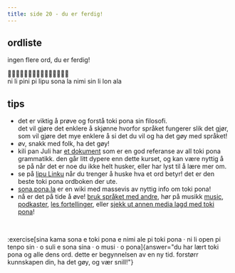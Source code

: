 ```yaml
---
title: side 20 - du er ferdig! 
---
```

## ordliste

ingen flere ord, du er ferdig!

󱥁󱤧󱥐󱥍󱦗󱤪󱥡󱦘󱤡󱥂󱦖󱥝󱤧󱤬󱤂 \
ni li pini pi lipu sona la nimi sin li lon ala

## tips
- det er viktig å prøve og forstå toki pona sin filosofi. \
det vil gjøre det enklere å skjønne hvorfor språket fungerer slik det gjør, som vil gjøre det mye enklere å si det du vil og ha det gøy med språket! 
- øv, snakk med folk, ha det gøy!
- kili pan Juli har [et dokument](https://github.com/kilipan/nasin-toki) som er en god referanse av all toki pona grammatikk. den går litt dypere enn dette kurset, og kan være nyttig å se på når det er noe du ikke helt husker, eller har lyst til å lære mer om. 
- se på [lipu Linku](https://linku.la) når du trenger å huske hva et ord betyr! det er den beste toki pona ordboken der ute.
- [sona.pona.la](https://sona.pona.la) er en wiki med massevis av nyttig info om toki pona!
- nå er det på tide å øve! [bruk språket med andre](https://sona.pona.la/wiki/Communities), hør på musikk [music](https://sona.pona.la/wiki/Music), [podkaster](https://sona.pona.la/wiki/Podcasts), [les fortellinger](https://sona.pona.la/wiki/Books), eller [sjekk ut annen media lagd med toki pona](https://sona.pona.la/wiki/Usages)!

<br>

:exercise[sina kama sona e toki pona e nimi ale pi toki pona · ni li open pi tenpo sin · o suli e sona sina · o musi · o pona]{answer="du har lært toki pona og alle dens ord. dette er begynnelsen av en ny tid. forstørr kunnskapen din, ha det gøy, og vær snill!"}